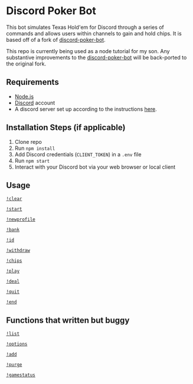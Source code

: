 # Discord Poker Bot

This bot simulates Texas Hold'em for Discord through a series of commands and allows users within channels to gain and hold chips. It is based off of a fork of [discord-poker-bot](https://github.com/kimjeff49/discord-poker-bot). 

This repo is currently being used as a node tutorial for my son. Any substantive improvements to the [discord-poker-bot](https://github.com/kimjeff49/discord-poker-bot) will be back-ported to the original fork. 

## Requirements

- [Node.js](http://nodejs.org/)
- [Discord](https://discordapp.com/) account
- A discord server set up according to the instructions [here](https://www.sitepoint.com/discord-bot-node-js/).

## Installation Steps (if applicable)

1. Clone repo
2. Run `npm install`
3. Add Discord credentials (`CLIENT_TOKEN`) in a `.env` file
4. Run `npm start`
5. Interact with your Discord bot via your web browser or local client

## Usage

[`!clear`](commands/clear.js)

[`!start`](commands/start.js)

[`!newprofile`](commands/newprofile.js)

[`!bank`](commands/bank.js)

[`!id`](commands/id.js)

[`!withdraw`](commands/withdraw.js)

[`!chips`](commands/chips.js)

[`!play`](commands/play.js)

[`!deal`](commands/deal.js)

[`!quit`](commands/quit.js)

[`!end`](commands/end.js)

## Functions that written but buggy

[`!list`](commands/list.js)

[`!options`](commands/options.js)

[`!add`](commands/add.js)

[`!purge`](commands/purge.js)

[`!gamestatus`](commands/gamestatus.js)
